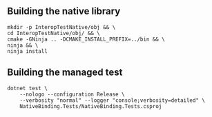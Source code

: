 

## Building the native library

```
mkdir -p InteropTestNative/obj && \
cd InteropTestNative/obj/ && \
cmake -GNinja .. -DCMAKE_INSTALL_PREFIX=../bin && \
ninja && \
ninja install
```

## Building the managed test

```
dotnet test \
    --nologo --configuration Release \
    --verbosity "normal" --logger "console;verbosity=detailed" \
    NativeBinding.Tests/NativeBinding.Tests.csproj
```